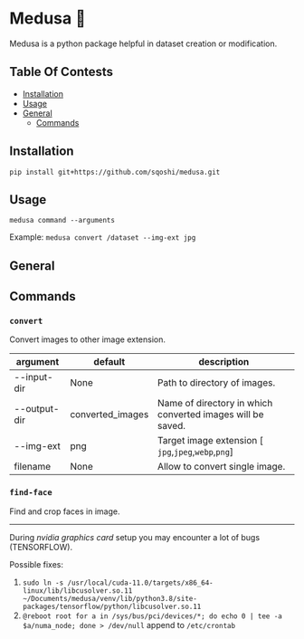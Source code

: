 # Medusa 🐍

Medusa is a python package helpful in dataset creation or modification.

## Table Of Contests

- [Installation](#installation)
- [Usage](#usage)
- [General](#general)
    - [Commands](#commands)

## Installation

`pip install git+https://github.com/sqoshi/medusa.git`

## Usage

`medusa command --arguments`

Example:
`medusa convert /dataset --img-ext jpg`

## General

## Commands

### `convert`

Convert images to other image extension.

| argument | default | description|
|----------|---------|------------|
| --input-dir | None | Path to directory of images. |
| --output-dir | converted_images | Name of directory in which converted images will be saved. |
| --img-ext | png | Target image extension [ `jpg`,`jpeg`,`webp`,`png`] |
| filename | None | Allow to convert single image.|

### `find-face`

Find and crop faces in image.

----------------------
During _*nvidia graphics card*_ setup you may encounter a lot of bugs (TENSORFLOW).

Possible fixes:

1. `sudo ln -s /usr/local/cuda-11.0/targets/x86_64-linux/lib/libcusolver.so.11 ~/Documents/medusa/venv/lib/python3.8/site-packages/tensorflow/python/libcusolver.so.11`
2. `@reboot root for a in /sys/bus/pci/devices/*; do echo 0 | tee -a $a/numa_node; done > /dev/null`  append
   to  `/etc/crontab`
